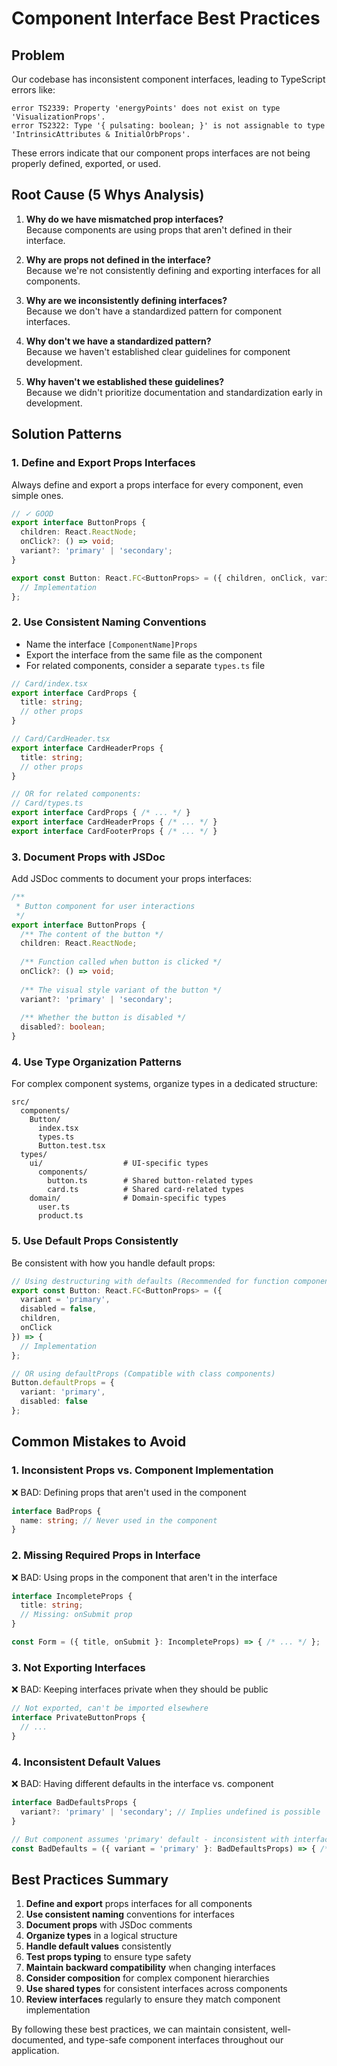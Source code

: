 # Component Interface Best Practices

## Problem

Our codebase has inconsistent component interfaces, leading to TypeScript errors like:

```
error TS2339: Property 'energyPoints' does not exist on type 'VisualizationProps'.
error TS2322: Type '{ pulsating: boolean; }' is not assignable to type 'IntrinsicAttributes & InitialOrbProps'.
```

These errors indicate that our component props interfaces are not being properly defined, exported, or used.

## Root Cause (5 Whys Analysis)

1. **Why do we have mismatched prop interfaces?**  
   Because components are using props that aren't defined in their interface.

2. **Why are props not defined in the interface?**  
   Because we're not consistently defining and exporting interfaces for all components.

3. **Why are we inconsistently defining interfaces?**  
   Because we don't have a standardized pattern for component interfaces.

4. **Why don't we have a standardized pattern?**  
   Because we haven't established clear guidelines for component development.

5. **Why haven't we established these guidelines?**  
   Because we didn't prioritize documentation and standardization early in development.

## Solution Patterns

### 1. Define and Export Props Interfaces

Always define and export a props interface for every component, even simple ones.

```typescript
// ✓ GOOD
export interface ButtonProps {
  children: React.ReactNode;
  onClick?: () => void;
  variant?: 'primary' | 'secondary';
}

export const Button: React.FC<ButtonProps> = ({ children, onClick, variant = 'primary' }) => {
  // Implementation
};
```

### 2. Use Consistent Naming Conventions

- Name the interface `[ComponentName]Props`
- Export the interface from the same file as the component
- For related components, consider a separate `types.ts` file

```typescript
// Card/index.tsx
export interface CardProps {
  title: string;
  // other props
}

// Card/CardHeader.tsx
export interface CardHeaderProps {
  title: string;
  // other props
}

// OR for related components:
// Card/types.ts
export interface CardProps { /* ... */ }
export interface CardHeaderProps { /* ... */ }
export interface CardFooterProps { /* ... */ }
```

### 3. Document Props with JSDoc

Add JSDoc comments to document your props interfaces:

```typescript
/**
 * Button component for user interactions
 */
export interface ButtonProps {
  /** The content of the button */
  children: React.ReactNode;
  
  /** Function called when button is clicked */
  onClick?: () => void;
  
  /** The visual style variant of the button */
  variant?: 'primary' | 'secondary';
  
  /** Whether the button is disabled */
  disabled?: boolean;
}
```

### 4. Use Type Organization Patterns

For complex component systems, organize types in a dedicated structure:

```
src/
  components/
    Button/
      index.tsx
      types.ts
      Button.test.tsx
  types/
    ui/                  # UI-specific types
      components/
        button.ts        # Shared button-related types
        card.ts          # Shared card-related types
    domain/              # Domain-specific types
      user.ts
      product.ts
```

### 5. Use Default Props Consistently

Be consistent with how you handle default props:

```typescript
// Using destructuring with defaults (Recommended for function components)
export const Button: React.FC<ButtonProps> = ({ 
  variant = 'primary',
  disabled = false,
  children,
  onClick 
}) => {
  // Implementation
};

// OR using defaultProps (Compatible with class components)
Button.defaultProps = {
  variant: 'primary',
  disabled: false
};
```

## Common Mistakes to Avoid

### 1. Inconsistent Props vs. Component Implementation

❌ BAD: Defining props that aren't used in the component
```typescript
interface BadProps {
  name: string; // Never used in the component
}
```

### 2. Missing Required Props in Interface

❌ BAD: Using props in the component that aren't in the interface
```typescript
interface IncompleteProps {
  title: string;
  // Missing: onSubmit prop
}

const Form = ({ title, onSubmit }: IncompleteProps) => { /* ... */ };
```

### 3. Not Exporting Interfaces

❌ BAD: Keeping interfaces private when they should be public
```typescript
// Not exported, can't be imported elsewhere
interface PrivateButtonProps {
  // ...
}
```

### 4. Inconsistent Default Values

❌ BAD: Having different defaults in the interface vs. component
```typescript
interface BadDefaultsProps {
  variant?: 'primary' | 'secondary'; // Implies undefined is possible
}

// But component assumes 'primary' default - inconsistent with interface
const BadDefaults = ({ variant = 'primary' }: BadDefaultsProps) => { /* ... */ };
```

## Best Practices Summary

1. **Define and export** props interfaces for all components
2. **Use consistent naming** conventions for interfaces
3. **Document props** with JSDoc comments
4. **Organize types** in a logical structure
5. **Handle default values** consistently
6. **Test props typing** to ensure type safety
7. **Maintain backward compatibility** when changing interfaces
8. **Consider composition** for complex component hierarchies
9. **Use shared types** for consistent interfaces across components
10. **Review interfaces** regularly to ensure they match component implementation

By following these best practices, we can maintain consistent, well-documented, and type-safe component interfaces throughout our application.
